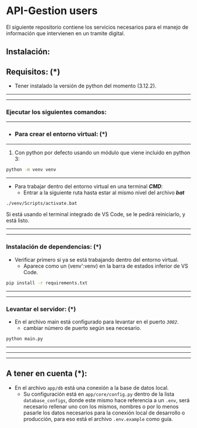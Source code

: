 # API-Gestion users
El siguiente repositorio contiene los servicios necesarios para el manejo de información que intervienen en un tramite digital.

## Instalación:

## Requisitos: (*)
- Tener instalado la versión de python del momento (3.12.2).

---
---
### Ejecutar los siguientes comandos:
---
- ### Para crear el entorno virtual: (*)
---
1. Con python por defecto usando un módulo que viene incluido en python 3:
```sh
python -m venv venv
```
---
- Para trabajar dentro del entorno virtual en una terminal ___CMD___:
  - Entrar a la siguiente ruta hasta estar al mismo nivel del archivo ___bat___
```sh
./venv/Scripts/activate.bat
```

Si está usando el terminal integrado de VS Code, se le pedirá reiniciarlo, y está listo.

---
---

### Instalación de dependencias: (*)
- Verificar primero si ya se está trabajando dentro del entorno virtual.
    - Aparece como un (venv':venv) en la barra de estados inferior de VS Code.
```sh
pip install -r requirements.txt
```
---
---
### Levantar el servidor: (*)
- En el archivo main está configurado para levantar en el puerto *`3002`*.
    - cambiar número de puerto según sea necesario.
```sh
python main.py
```
---
---
---
## A tener en cuenta (*):
- En el archivo `app/db` está una conexión a la base de datos local.
  - Su configuración está en `app/core/config.py` dentro de la lista `database_configs`, donde este mismo hace referencia a un `.env`, será necesario rellenar uno con los mismos, nombres o por lo menos pasarle los datos necesarios para la conexión local de desarrollo o producción, para eso está el archivo `.env.example` como guía.
  
  
  
  
